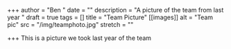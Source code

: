 +++
author = "Ben "
date = ""
description = "A picture of the team from last year "
draft = true
tags = []
title = "Team Picture"
[[images]]
alt = "Team pic"
src = "/img/teamphoto.jpg"
stretch = ""

+++
This is a picture we took last year of the team